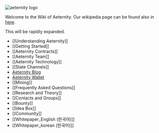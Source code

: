 ![aeternity logo](http://www.coinagenda.com/assets/img/sponsor/aeternity.jpg)

Welcome to the Wiki of Aeternity.
Our wikipedia page can be found also in [here](https://en.wikipedia.org/wiki/AEternity).

This will be rapidly expanded.

* [[Understanding Aeternity]]
* [[Getting Started]]
* [[Aeternity Contracts]]
* [[Aeternity Team]]
* [[Aeternity Technology]]
* [[State Channels]]
* [Aeternity Blog](https://blog.aeternity.com/)
* [Aeternity Wallet](https://wallet.aeternity.com/)
* [[Mining]]
* [[Frequently Asked Questions]]
* [[Research and Theory]]
* [[Contacts and Groups]]
* [[Bounty]]
* [[Idea Box]]
* [[Community]]
* [[Whitepaper_English (한국어)]]
* [[Whitepaper_korean (한국어)]]

